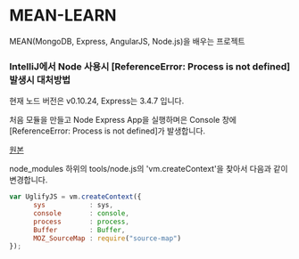 MEAN-LEARN
==========

MEAN(MongoDB, Express, AngularJS, Node.js)을 배우는 프로젝트

### IntelliJ에서 Node 사용시 [ReferenceError: Process is not defined] 발생시 대처방법

현재 노드 버전은 v0.10.24, Express는 3.4.7 입니다.

처음 모듈을 만들고 Node Express App을 실행하며은 Console 창에 [ReferenceError: Process is not defined]가 발생합니다.

[원본](https://github.com/Chevex/UglifyJS2/commit/7348facbe994aa1909a276b4be54f13c7f01e079)

node_modules 하위의 tools/node.js의 'vm.createContext'을 찾아서 다음과 같이 변경합니다.
``` javascript
var UglifyJS = vm.createContext({
      sys           : sys,
      console       : console,
      process       : process,
      Buffer        : Buffer,
      MOZ_SourceMap : require("source-map")
});
```

